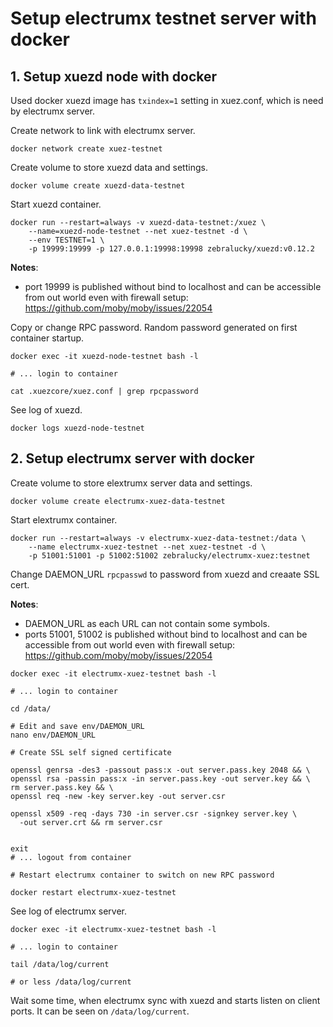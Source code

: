# Setup electrumx testnet server with docker

## 1. Setup xuezd node with docker

Used docker xuezd image has `txindex=1` setting in xuez.conf,
which is need by electrumx server.

Create network to link with electrumx server.

```
docker network create xuez-testnet
```

Create volume to store xuezd data and settings.

```
docker volume create xuezd-data-testnet
```

Start xuezd container.

```
docker run --restart=always -v xuezd-data-testnet:/xuez \
    --name=xuezd-node-testnet --net xuez-testnet -d \
    --env TESTNET=1 \
    -p 19999:19999 -p 127.0.0.1:19998:19998 zebralucky/xuezd:v0.12.2
```

**Notes**:
 - port 19999 is published without bind to localhost and can be
 accessible from out world even with firewall setup:
 https://github.com/moby/moby/issues/22054

Copy or change RPC password. Random password generated
on first container startup.

```
docker exec -it xuezd-node-testnet bash -l

# ... login to container

cat .xuezcore/xuez.conf | grep rpcpassword
```

See log of xuezd.

```
docker logs xuezd-node-testnet
```

## 2. Setup electrumx server with docker

Create volume to store elextrumx server data and settings.

```
docker volume create electrumx-xuez-data-testnet
```

Start elextrumx container.

```
docker run --restart=always -v electrumx-xuez-data-testnet:/data \
    --name electrumx-xuez-testnet --net xuez-testnet -d \
    -p 51001:51001 -p 51002:51002 zebralucky/electrumx-xuez:testnet
```

Change DAEMON_URL `rpcpasswd` to password from xuezd and creaate SSL cert.

**Notes**:
 - DAEMON_URL as each URL can not contain some symbols.
 - ports 51001, 51002 is published without bind to localhost and can be
 accessible from out world even with firewall setup:
 https://github.com/moby/moby/issues/22054

```
docker exec -it electrumx-xuez-testnet bash -l

# ... login to container

cd /data/

# Edit and save env/DAEMON_URL
nano env/DAEMON_URL

# Create SSL self signed certificate

openssl genrsa -des3 -passout pass:x -out server.pass.key 2048 && \
openssl rsa -passin pass:x -in server.pass.key -out server.key && \
rm server.pass.key && \
openssl req -new -key server.key -out server.csr

openssl x509 -req -days 730 -in server.csr -signkey server.key \
  -out server.crt && rm server.csr


exit
# ... logout from container

# Restart electrumx container to switch on new RPC password

docker restart electrumx-xuez-testnet
```

See log of electrumx server.

```
docker exec -it electrumx-xuez-testnet bash -l

# ... login to container

tail /data/log/current

# or less /data/log/current
```

Wait some time, when electrumx sync with xuezd and
starts listen on client ports. It can be seen on `/data/log/current`.
